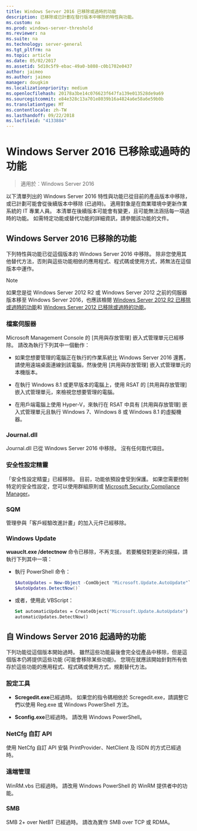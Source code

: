```yaml
---
title: Windows Server 2016 已移除或過時的功能
description: 已移除或已計劃在發行版本中移除的特性與功能。
ms.custom: na
ms.prod: windows-server-threshold
ms.reviewer: na
ms.suite: na
ms.technology: server-general
ms.tgt_pltfrm: na
ms.topic: article
ms.date: 05/02/2017
ms.assetid: 5d10c5f9-ebac-49a0-b808-c0b1702e0437
author: jaimeo
ms.author: jaimeo
manager: dougkim
ms.localizationpriority: medium
ms.openlocfilehash: 20178a3be14c076623f647fa139e013528de9a69
ms.sourcegitcommit: e84e328c13a701e8039b16a4824a6e58a6e59b0b
ms.translationtype: MT
ms.contentlocale: zh-TW
ms.lasthandoff: 09/22/2018
ms.locfileid: "4133884"
---
```

# Windows Server 2016 已移除或過時的功能

>適用於︰Windows Server 2016

以下清單列出的 Windows Server 2016 特性與功能已從目前的產品版本中移除，或已計劃可能會從後續版本中移除 (已過時)。 適用對象是在商業環境中更新作業系統的 IT 專業人員。 本清單在後續版本可能會有變更，且可能無法涵括每一項過時的功能。 如需特定功能或替代功能的詳細資訊，請參閱該功能的文件。  

## Windows Server 2016 已移除的功能 
下列特性與功能已從這個版本的 Windows Server 2016 中移除。 除非您使用其他替代方法，否則與這些功能相依的應用程式、程式碼或使用方式，將無法在這個版本中運作。  

> [!NOTE]  
> 如果您是從 Windows Server 2012 R2 或 Windows Server 2012 之前的伺服器版本移至 Windows Server 2016，也應該檢閱 [Windows Server 2012 R2 已移除或過時的功能](https://technet.microsoft.com/library/dn303411.aspx)和 [Windows Server 2012 已移除或過時的功能](https://technet.microsoft.com/library/hh831568.aspx)。  


### 檔案伺服器  
Microsoft Management Console 的 [共用與存放管理] 嵌入式管理單元已經移除。 請改為執行下列其中一個動作：  

-   如果您想要管理的電腦正在執行的作業系統比 Windows Server 2016 還舊，請使用遠端桌面連線到該電腦，然後使用 [共用與存放管理] 嵌入式管理單元的本機版本。  

-   在執行 Windows 8.1 或更早版本的電腦上，使用 RSAT 的 [共用與存放管理] 嵌入式管理單元，來檢視您想要管理的電腦。  

-   在用戶端電腦上使用 Hyper-V，來執行在 RSAT 中具有 [共用與存放管理] 嵌入式管理單元且執行 Windows 7、Windows 8 或 Windows 8.1 的虛擬機器。  

### Journal.dll  
Journal.dll 已從 Windows Server 2016 中移除。 沒有任何取代項目。  

### 安全性設定精靈  
「安全性設定精靈」已經移除。 目前，功能依預設會受到保護。 如果您需要控制特定的安全性設定，您可以使用群組原則或 [Microsoft Security Compliance Manager](https://technet.microsoft.com/solutionaccelerators/cc835245.aspx)。  

### SQM  
管理參與「客戶經驗改進計畫」的加入元件已經移除。 

### Windows Update
**wuauclt.exe /detectnow** 命令已移除，不再支援。 若要觸發對更新的掃描，請執行下列其中一項：

- 執行 PowerShell 命令：
    ````powershell
    $AutoUpdates = New-Object -ComObject "Microsoft.Update.AutoUpdate"`
    $AutoUpdates.DetectNow()` 
    ````

- 或者，使用此 VBScript：
    ````vb
    Set automaticUpdates = CreateObject("Microsoft.Update.AutoUpdate")
    automaticUpdates.DetectNow()
    ````

## 自 Windows Server 2016 起過時的功能 
下列功能從這個版本開始過時。 雖然這些功能最後會完全從產品中移除，但是這個版本仍將提供這些功能 (可能會移除某些功能)。 您現在就應該開始針對所有依存於這些功能的應用程式、程式碼或使用方式，規劃替代方法。  

### 設定工具  

-   **Scregedit.exe**已經過時。 如果您的指令碼相依於 Scregedit.exe，請調整它們以使用 Reg.exe 或 Windows PowerShell 方法。  

-   **Sconfig.exe**已經過時。 請改用 Windows PowerShell。  

### NetCfg 自訂 API  
使用 NetCfg 自訂 API 安裝 PrintProvider、NetClient 及 ISDN 的方式已經過時。  

### 遠端管理  
WinRM.vbs 已經過時。 請改用 Windows PowerShell 的 WinRM 提供者中的功能。  

### SMB  
SMB 2+ over NetBT 已經過時。 請改為實作 SMB over TCP 或 RDMA。 
